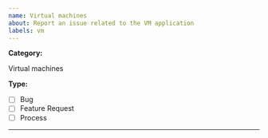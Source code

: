 ```yaml
---
name: Virtual machines
about: Report an issue related to the VM application
labels: vm
---
```


**Category:**

Virtual machines

**Type:**

- [ ] Bug
- [ ] Feature Request
- [ ] Process

---

<!-- 1. Please select the type of the issue from the list above. -->
<!-- 2. Please describe the issue below. -->

